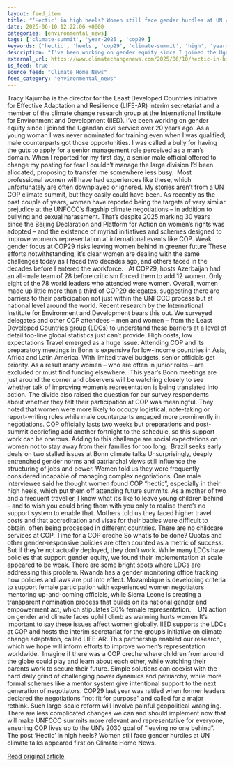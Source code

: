 ```yaml
---
layout: feed_item
title: "‘Hectic’ in high heels? Women still face gender hurdles at UN climate talks"
date: 2025-06-10 12:22:06 +0000
categories: [environmental_news]
tags: ['climate-summit', 'year-2025', 'cop29']
keywords: ['hectic', 'heels', 'cop29', 'climate-summit', 'high', 'year-2025']
description: "I’ve been working on gender equity since I joined the Ugandan civil service over 20 years ago"
external_url: https://www.climatechangenews.com/2025/06/10/hectic-in-high-heels-women-still-face-gender-hurdles-at-un-climate-talks/
is_feed: true
source_feed: "Climate Home News"
feed_category: "environmental_news"
---
```


Tracy Kajumba is the director for the Least Developed Countries initiative for Effective Adaptation and Resilience (LIFE-AR) interim secretariat and a member of the climate change research group at the International Institute for Environment and Development (IIED). I’ve been working on gender equity since I joined the Ugandan civil service over 20 years ago. As a young woman I was never nominated for training even when I was qualified; male counterparts got those opportunities. I was called a bully for having the guts to apply for a senior management role perceived as a man’s domain. When I reported for my first day, a senior male official offered to change my posting for fear I couldn&#8217;t manage the large division I&#8217;d been allocated, proposing to transfer me somewhere less busy.&nbsp; Most professional women will have had experiences like these, which unfortunately are often downplayed or ignored. My stories aren&#8217;t from a UN COP climate summit, but they easily could have been. As recently as the past couple of years,&nbsp;women have reported being the targets of very similar prejudice at the UNFCCC’s flagship climate negotiations&nbsp;– in addition to bullying and sexual harassment. That’s despite 2025 marking 30 years since the Beijing Declaration and Platform for Action on women’s rights was adopted &#8211; and the existence of myriad initiatives and schemes designed to improve women&#8217;s representation at international events like COP. Weak gender focus at COP29 risks leaving women behind in greener future These efforts notwithstanding, it’s clear women are dealing with the same challenges today as I faced two decades ago, and others faced in the decades before I entered the workforce.&nbsp;&nbsp; At COP29, hosts Azerbaijan had an all-male team of 28 before criticism forced them to add 12 women. Only eight of the 78 world leaders who attended were women. Overall, women made up little more than a third of COP29 delegates, suggesting there are barriers to their participation not just within the UNFCCC process but at national level around the world. Recent research by the International Institute for Environment and Development bears this out. We surveyed delegates and other COP attendees – men and women – from the Least Developed Countries group (LDCs) to understand these barriers at a level of detail top-line global statistics just can’t provide. High costs, low expectations Travel emerged as a huge issue. Attending COP and its preparatory meetings in Bonn is expensive for low-income countries in Asia, Africa and Latin America. With limited travel budgets, senior officials get priority. As a result many women – who are often in junior roles – are excluded or must find funding elsewhere.&nbsp; This year’s Bonn meetings are just around the corner and observers will be watching closely to see whether talk of improving women’s representation is being translated into action. The divide also raised the question for our survey respondents about whether they felt their participation at COP was meaningful. They noted that women were more likely to occupy logistical, note-taking or report-writing roles while male counterparts engaged more prominently in negotiations. COP officially lasts two weeks but preparations and post-summit debriefing add another fortnight to the schedule, so this support work can be onerous. Adding to this challenge are social expectations on women not to stay away from their families for too long.&nbsp; Brazil seeks early deals on two stalled issues at Bonn climate talks Unsurprisingly, deeply entrenched gender norms and patriarchal views still influence the structuring of jobs and power. Women told us they were frequently considered incapable of managing complex negotiations. One male interviewee said he thought women found COP “hectic”, especially in their high heels, which put them off attending future summits. As a mother of two and a frequent traveller, I know what it’s like to leave young children behind – and to wish you could bring them with you only to realise there’s no support system to enable that. Mothers told us they faced higher travel costs and that accreditation and visas for their babies were difficult to obtain, often being processed in different countries. There are no childcare services at COP. Time for a COP creche So what’s to be done? Quotas and other gender-responsive policies are often counted as a metric of success. But if they’re not actually deployed, they don’t work. While many LDCs have policies that support gender equity, we found their implementation at scale appeared to be weak. There are some bright spots where LDCs are addressing this problem. Rwanda has a gender monitoring office tracking how policies and laws are put into effect. Mozambique is developing criteria to support female participation with experienced women negotiators mentoring up-and-coming officials, while Sierra Leone is creating a transparent nomination process that builds on its national gender and empowerment act, which stipulates 30% female representation.&nbsp;&nbsp;&nbsp; UN action on gender and climate faces uphill climb as warming hurts women It’s important to say these issues affect women globally. IIED supports the LDCs at COP and hosts the interim secretariat for the group’s initiative on climate change adaptation, called LIFE-AR. This partnership enabled our research, which we hope will inform efforts to improve women’s representation worldwide.&nbsp; Imagine if there was a COP creche where children from around the globe could play and learn about each other, while watching their parents work to secure their future. Simple solutions can coexist with the hard daily grind of challenging power dynamics and patriarchy, while more formal schemes like a mentor system give intentional support to the next generation of negotiators. COP29 last year was rattled when former leaders declared the negotiations “not fit for purpose” and called for a major rethink. Such large-scale reform will involve painful geopolitical wrangling. There are less complicated changes we can and should implement now that will make UNFCCC summits more relevant and representative for everyone, ensuring COP lives up to&nbsp;the UN’s 2030 goal of “leaving no one behind”. The post &#8216;Hectic&#8217; in high heels? Women still face gender hurdles at UN climate talks appeared first on Climate Home News.

[Read original article](https://www.climatechangenews.com/2025/06/10/hectic-in-high-heels-women-still-face-gender-hurdles-at-un-climate-talks/)
